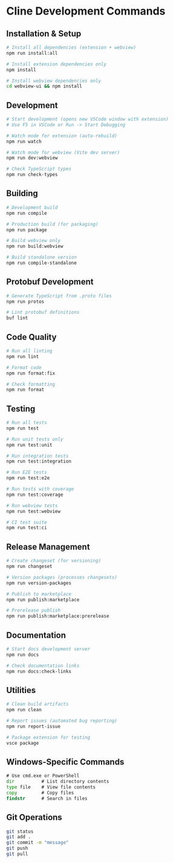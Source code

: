 # Cline Development Commands

## Installation & Setup
```bash
# Install all dependencies (extension + webview)
npm run install:all

# Install extension dependencies only
npm install

# Install webview dependencies only
cd webview-ui && npm install
```

## Development
```bash
# Start development (opens new VSCode window with extension)
# Use F5 in VSCode or Run -> Start Debugging

# Watch mode for extension (auto-rebuild)
npm run watch

# Watch mode for webview (Vite dev server)
npm run dev:webview

# Check TypeScript types
npm run check-types
```

## Building
```bash
# Development build
npm run compile

# Production build (for packaging)
npm run package

# Build webview only
npm run build:webview

# Build standalone version
npm run compile-standalone
```

## Protobuf Development
```bash
# Generate TypeScript from .proto files
npm run protos

# Lint protobuf definitions
buf lint
```

## Code Quality
```bash
# Run all linting
npm run lint

# Format code
npm run format:fix

# Check formatting
npm run format
```

## Testing
```bash
# Run all tests
npm run test

# Run unit tests only
npm run test:unit

# Run integration tests
npm run test:integration

# Run E2E tests
npm run test:e2e

# Run tests with coverage
npm run test:coverage

# Run webview tests
npm run test:webview

# CI test suite
npm run test:ci
```

## Release Management
```bash
# Create changeset (for versioning)
npm run changeset

# Version packages (processes changesets)
npm run version-packages

# Publish to marketplace
npm run publish:marketplace

# Prerelease publish
npm run publish:marketplace:prerelease
```

## Documentation
```bash
# Start docs development server
npm run docs

# Check documentation links
npm run docs:check-links
```

## Utilities
```bash
# Clean build artifacts
npm run clean

# Report issues (automated bug reporting)
npm run report-issue

# Package extension for testing
vsce package
```

## Windows-Specific Commands
```cmd
# Use cmd.exe or PowerShell
dir          # List directory contents
type file    # View file contents
copy         # Copy files
findstr      # Search in files
```

## Git Operations
```bash
git status
git add .
git commit -m "message"
git push
git pull
```